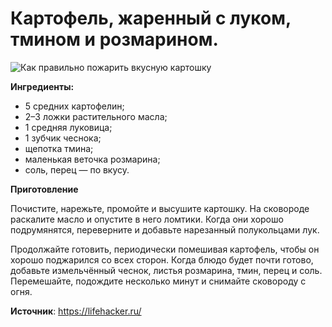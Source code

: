 # Картофель, жаренный с луком, тмином и розмарином.

![Как правильно пожарить вкусную картошку](/images/Kulinar/Second/kartofel_002.jpg 'Как правильно пожарить вкусную картошку')

**Ингредиенты:**

- 5 средних картофелин;
- 2–3 ложки растительного масла;
- 1 средняя луковица;
- 1 зубчик чеснока;
- щепотка тмина;
- маленькая веточка розмарина;
- соль, перец — по вкусу.

**Приготовление**

Почистите, нарежьте, промойте и высушите картошку. На сковороде раскалите масло и опустите в него ломтики. Когда они хорошо подрумянятся, переверните и добавьте нарезанный полукольцами лук.

Продолжайте готовить, периодически помешивая картофель, чтобы он хорошо поджарился со всех сторон. Когда блюдо будет почти готово, добавьте измельчённый чеснок, листья розмарина, тмин, перец и соль. Перемешайте, подождите несколько минут и снимайте сковороду с огня.

**Источник**: https://lifehacker.ru/

